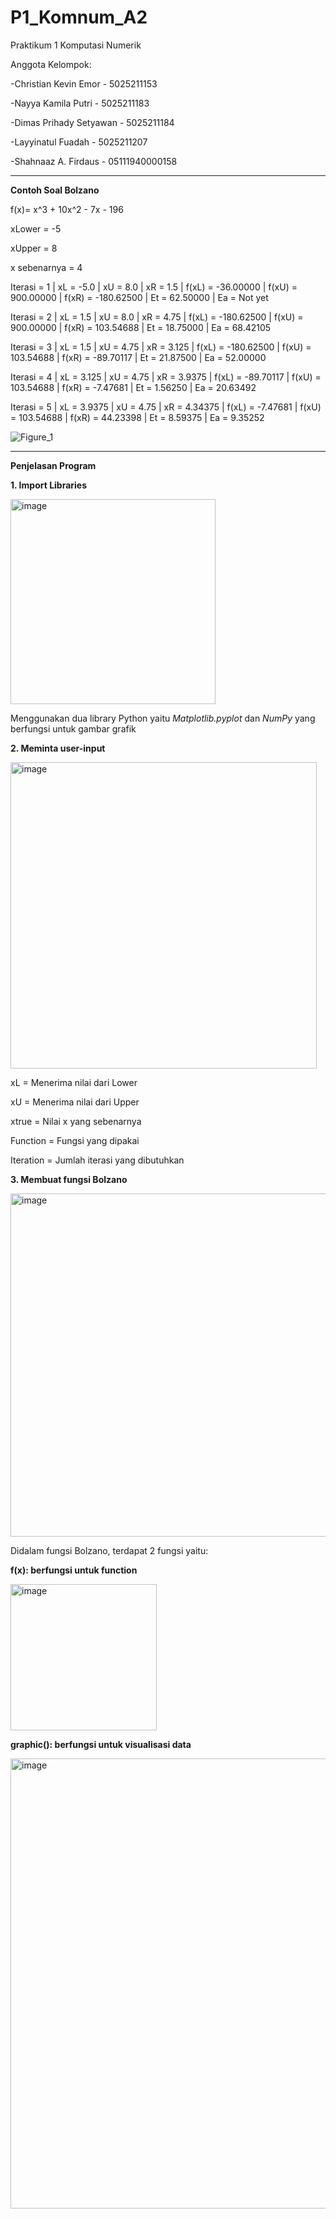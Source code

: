 # P1_Komnum_A2
Praktikum 1 Komputasi Numerik

Anggota Kelompok:

-Christian Kevin Emor   - 5025211153

-Nayya Kamila Putri     - 5025211183

-Dimas Prihady Setyawan - 5025211184

-Layyinatul Fuadah      - 5025211207

-Shahnaaz A. Firdaus    - 05111940000158

--------------------------------------------

**Contoh Soal Bolzano**

f(x)= x^3 + 10x^2 - 7x - 196

xLower       = -5

xUpper       = 8

x sebenarnya = 4

Iterasi = 1 | xL = -5.0 | xU = 8.0 | xR = 1.5 | f(xL) = -36.00000 | f(xU) = 900.00000 | f(xR) = -180.62500 | Et = 62.50000 | Ea = Not yet

Iterasi = 2 | xL = 1.5 | xU = 8.0 | xR = 4.75 | f(xL) = -180.62500 | f(xU) = 900.00000 | f(xR) = 103.54688 | Et = 18.75000 | Ea = 68.42105

Iterasi = 3 | xL = 1.5 | xU = 4.75 | xR = 3.125 | f(xL) = -180.62500 | f(xU) = 103.54688 | f(xR) = -89.70117 | Et = 21.87500 | Ea = 52.00000

Iterasi = 4 | xL = 3.125 | xU = 4.75 | xR = 3.9375 | f(xL) = -89.70117 | f(xU) = 103.54688 | f(xR) = -7.47681 | Et = 1.56250 | Ea = 20.63492

Iterasi = 5 | xL = 3.9375 | xU = 4.75 | xR = 4.34375 | f(xL) = -7.47681 | f(xU) = 103.54688 | f(xR) = 44.23398 | Et = 8.59375 | Ea = 9.35252

![Figure_1](https://user-images.githubusercontent.com/101172637/196720793-72fc590c-63b2-47c2-9c60-7b2eebd2c1fc.png)

--------------------------------------------

**Penjelasan Program**

**1. Import Libraries**

<img width="328" alt="image" src="https://user-images.githubusercontent.com/101172637/196722380-7eef02f6-4205-41f3-9d94-378e1a648b83.png">

Menggunakan dua library Python yaitu *Matplotlib.pyplot* dan *NumPy* yang berfungsi untuk gambar grafik


**2. Meminta user-input**

<img width="490" alt="image" src="https://user-images.githubusercontent.com/101172637/196723228-73e4e8b8-a5d4-42a0-9e1e-49c697fb1aff.png">

  xL = Menerima nilai dari Lower

  xU = Menerima nilai dari Upper

  xtrue = Nilai x yang sebenarnya

  Function = Fungsi yang dipakai

  Iteration = Jumlah iterasi yang dibutuhkan

**3. Membuat fungsi Bolzano**

  <img width="549" alt="image" src="https://user-images.githubusercontent.com/101172637/196726480-b470d84c-1b52-407c-ba8e-6fcc6b92988b.png">

  Didalam fungsi Bolzano, terdapat 2 fungsi yaitu:

  **f(x): berfungsi untuk function**

  <img width="234" alt="image" src="https://user-images.githubusercontent.com/101172637/196729511-38ee9dfc-73c4-41e8-bdb2-3c73f11bdf87.png">

  **graphic(): berfungsi untuk visualisasi data**

  <img width="720" alt="image" src="https://user-images.githubusercontent.com/101172637/196729581-1c6ed0be-2694-47ec-ae26-44606adadb87.png">


